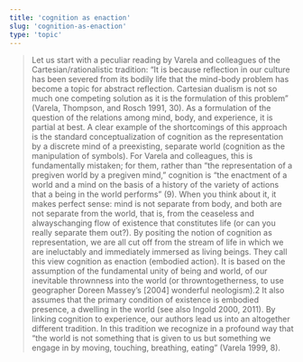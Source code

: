 ```yaml
---
title: 'cognition as enaction'
slug: 'cognition-as-enaction'
type: 'topic'
---
```


>Let us start with a peculiar reading by Varela and colleagues of the Cartesian/rationalistic tradition: “It is because reflection in our culture has been severed from its bodily life that the mind-body problem has become a topic for abstract reflection. Cartesian dualism is not so much one competing solution as it is the formulation of this problem” (Varela, Thompson, and Rosch 1991, 30). As a formulation of the question of the relations among mind, body, and experience, it is partial at best. A clear example of the shortcomings of this approach is the standard conceptualization of cognition as the representation by a discrete mind of a preexisting, separate world (cognition as the manipulation of symbols). For Varela and colleagues, this is fundamentally mistaken; for them, rather than “the representation of a pregiven world by a pregiven mind,” cognition is “the enactment of a world and a mind on the basis of a history of the variety of actions that a being in the world performs” (9). When you think about it, it makes perfect sense: mind is not separate from body, and both are not separate from the world, that is, from the ceaseless and alwayschanging flow of existence that constitutes life (or can you really separate them out?). By positing the notion of cognition as representation, we are all cut off from the stream of life in which we are ineluctably and immediately immersed as living beings. They call this view cognition as enaction (embodied action). It is based on the assumption of the fundamental unity of being and world, of our inevitable thrownness into the world (or throwntogetherness, to use geographer Doreen Massey’s [2004] wonderful neologism).2 It also assumes that the primary condition of existence is embodied presence, a dwelling in the world (see also Ingold 2000, 2011). By linking cognition to experience, our authors lead us into an altogether different tradition. In this tradition we recognize in a profound way that “the world is not something that is given to us but something we engage in by moving, touching, breathing, eating” (Varela 1999, 8).